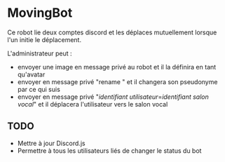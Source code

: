 # MovingBot

Ce robot lie deux comptes discord et les déplaces mutuellement lorsque l'un initie le déplacement.

L'administrateur peut :
 - envoyer une image en message privé au robot et il la définira en tant qu'avatar
 - envoyer en message privé "rename " et il changera son pseudonyme par ce qui suis
 - envoyer en message privé "*identifiant utilisateur*=*identifiant salon vocal*" et il déplacera l'utilisateur vers le salon vocal

## TODO

 - Mettre à jour Discord.js
 - Permettre à tous les utilisateurs liés de changer le status du bot
